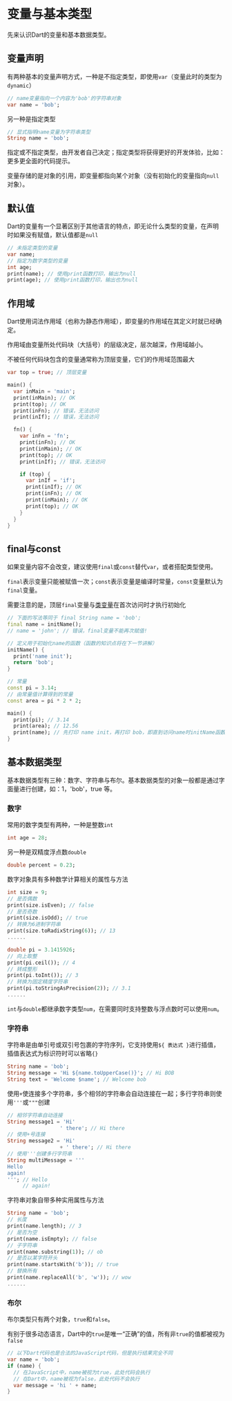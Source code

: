 # 变量与基本类型

先来认识Dart的变量和基本数据类型。

## 变量声明

有两种基本的变量声明方式，一种是不指定类型，即使用`var`（变量此时的类型为`dynamic`）

```dart
// name变量指向一个内容为'bob'的字符串对象
var name = 'bob';
```

另一种是指定类型

```dart
// 显式指明name变量为字符串类型
String name = 'bob';
```

指定或不指定类型，由开发者自己决定；指定类型将获得更好的开发体验，比如：更多更全面的代码提示。

变量存储的是对象的引用，即变量都指向某个对象（没有初始化的变量指向`null`对象）。

## 默认值

Dart的变量有一个显著区别于其他语言的特点，即无论什么类型的变量，在声明时如果没有赋值，默认值都是`null`

```dart
// 未指定类型的变量
var name;
// 指定为数字类型的变量
int age;
print(name); // 使用print函数打印，输出为null
print(age); // 使用print函数打印，输出也为null
```

## 作用域

Dart使用词法作用域（也称为静态作用域），即变量的作用域在其定义时就已经确定。

作用域由变量所处代码块（大括号）的层级决定，层次越深，作用域越小。

不被任何代码块包含的变量通常称为顶层变量，它们的作用域范围最大

```dart
var top = true; // 顶层变量

main() {
  var inMain = 'main';
  print(inMain); // OK
  print(top); // OK
  print(inFn); // 错误，无法访问
  print(inIf); // 错误，无法访问

  fn() {
    var inFn = 'fn';
    print(inFn); // OK
    print(inMain); // OK
    print(top); // OK
    print(inIf); // 错误，无法访问

    if (top) {
      var inIf = 'if';
      print(inIf); // OK
      print(inFn); // OK
      print(inMain); // OK
      print(top); // OK
    }
  }
}
```

## final与const

如果变量内容不会改变，建议使用`final`或`const`替代`var`，或者搭配类型使用。

`final`表示变量只能被赋值一次；`const`表示变量是编译时常量，`const`变量默认为`final`变量。

需要注意的是，顶层`final`变量与[类变量](/language/class_i.md)在首次访问时才执行初始化

```dart
// 下面的写法等同于 final String name = 'bob';
final name = initName();
// name = 'john'; // 错误，final变量不能再次赋值!

// 定义用于初始化name的函数（函数的知识点将在下一节讲解）
initName() {
  print('name init');
  return 'bob';
}

// 常量
const pi = 3.14;
// 由常量值计算得到的常量
const area = pi * 2 * 2;

main() {
  print(pi); // 3.14
  print(area); // 12.56
  print(name); // 先打印 name init，再打印 bob，即直到访问name时initName函数才执行
}
```

## 基本数据类型

基本数据类型有三种：数字、字符串与布尔。基本数据类型的对象一般都是通过字面量进行创建，如：1，'bob'，true 等。

### 数字

常用的数字类型有两种，一种是整数`int`

```dart
int age = 28;
```

另一种是双精度浮点数`double`

```dart
double percent = 0.23;
```

数字对象具有多种数学计算相关的属性与方法

```dart
int size = 9;
// 是否偶数
print(size.isEven); // false
// 是否奇数
print(size.isOdd); // true
// 转换为6进制字符串
print(size.toRadixString(6)); // 13
......

double pi = 3.1415926;
// 向上取整
print(pi.ceil()); // 4
// 转成整形
print(pi.toInt()); // 3
// 转换为固定精度字符串
print(pi.toStringAsPrecision(2)); // 3.1
......
```

`int`与`double`都继承数字类型`num`，在需要同时支持整数与浮点数时可以使用`num`。

### 字符串

字符串是由单引号或双引号包裹的字符序列，它支持使用`${ 表达式 }`进行插值，插值表达式为标识符时可以省略`{}`

```dart
String name = 'bob';
String message = 'Hi ${name.toUpperCase()}'; // Hi BOB
String text = 'Welcome $name'; // Welcome bob
```

使用`+`使连接多个字符串，多个相邻的字符串会自动连接在一起；多行字符串则使用`'''`或`"""`创建

```dart
// 相邻字符串自动连接
String message1 = 'Hi'
                 ' there'; // Hi there
// 使用+号连接                 
String message2 = 'Hi'
                 + ' there'; // Hi there
// 使用'''创建多行字符串
String multiMessage = '''
Hello
again!
'''; // Hello
     // again!
```

字符串对象自带多种实用属性与方法

```dart
String name = 'bob';
// 长度
print(name.length); // 3
// 是否为空
print(name.isEmpty); // false
// 子字符串
print(name.substring(1)); // ob
// 是否以某字符开头
print(name.startsWith('b')); // true
// 替换所有
print(name.replaceAll('b', 'w')); // wow
......
```

### 布尔

布尔类型只有两个对象，`true`和`false`。

有别于很多动态语言，Dart中的`true`是唯一“正确”的值，所有非`true`的值都被视为`false`

```dart
// 以下Dart代码也是合法的JavaScript代码，但是执行结果完全不同
var name = 'bob';
if (name) {
  // 在JavaScript中，name被视为true，此处代码会执行
  // 在Dart中，name被视为false，此处代码不会执行
  var message = 'hi ' + name;
}
```



